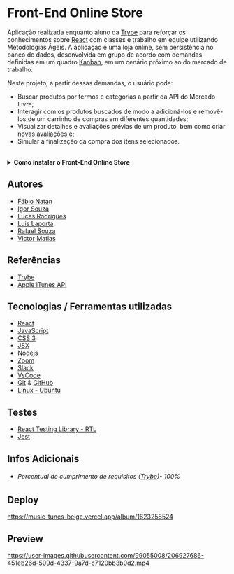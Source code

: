# Front-End Online Store

Aplicação realizada enquanto aluno da [Trybe](https://www.betrybe.com/) para reforçar os conhecimentos sobre [React](https://pt-br.reactjs.org/) com classes e trabalho em equipe utilizando Metodologias Ágeis.
A aplicação é uma loja online, sem persistência no banco de dados, desenvolvida em grupo de acordo com demandas definidas em um quadro [Kanban](https://www.totvs.com/blog/negocios/kanban/), em um cenário próximo ao do mercado de trabalho.

Neste projeto, a partir dessas demandas, o usuário pode:

- Buscar produtos por termos e categorias a partir da API do Mercado Livre;
- Interagir com os produtos buscados de modo a adicioná-los e removê-los de um carrinho de compras em diferentes quantidades;
- Visualizar detalhes e avaliações prévias de um produto, bem como criar novas avaliações e;
- Simular a finalização da compra dos itens selecionados. 

<br>

<details>
  <summary><strong>Como instalar o Front-End Online Store</strong></summary><br />

## Instalação 

<br>

- Clone o repositório `git@github.com:Rafael-Souza-97/frontend-online-store.git`:

```bash
git clone git@github.com:Rafael-Souza-97/frontend-online-store.git
```

<br>

- Entre na pasta do repositório que você acabou de clonar:

```bash
cd frontend-online-store
```

<br>

 - Instale as depëndencias, caso necessário, com `npm install`:

```bash
npm install
```

<hr>

### Scripts

 - Execute a aplicação com  com `npm start`:
  > Executará a aplicação em modo de desenvolvimento.
 
```bash
npm start
```

Abra [http://localhost:3000](http://localhost:3000) no seu navegador para visualiza-lo.

<hr>
<br>

</details>

## Autores

- [Fábio Natan](https://github.com/FabioNatan)
- [Igor Souza](https://github.com/IgorSouzadeOliveira)
- [Lucas Rodrigues](https://github.com/lucasrodrigges)
- [Luis Laporta](https://github.com/LuisLaporta?tab=following)
- [Rafael Souza](https://github.com/Rafael-Souza-97)
- [Victor Matias](https://github.com/victormatia)

## Referências

 - [Trybe](https://www.betrybe.com/)
 - [Apple iTunes API](https://developer.apple.com/library/archive/documentation/AudioVideo/Conceptual/iTuneSearchAPI/index.html)

## Tecnologias / Ferramentas utilizadas

- [React](https://pt-br.reactjs.org/)
- [JavaScript](https://www.javascript.com/)
- [CSS 3](https://www.w3.org/Style/CSS/Overview.en.html)
- [JSX](https://pt-br.reactjs.org/docs/introducing-jsx.html)
- [Nodejs](https://nodejs.org/en/)
- [Zoom](https://zoom.us/)
- [Slack](https://slack.com/intl/pt-br/)
- [VsCode](https://code.visualstudio.com/)
- [Git](https://git-scm.com/) & [GitHub](https://github.com/)
- [Linux - Ubuntu](https://ubuntu.com/)

## Testes

- [React Testing Library - RTL](https://testing-library.com/docs/react-testing-library/intro/)
- [Jest](https://jestjs.io/pt-BR/)

## Infos Adicionais

- ###### Percentual de cumprimento de requisitos ([Trybe](https://www.betrybe.com/))- 100%
<!--- - ###### Percentual de cumprimento de requisitos totais da ([Trybe](https://www.betrybe.com/))- 79% --->

## Deploy

https://music-tunes-beige.vercel.app/album/1623258524

## Preview

https://user-images.githubusercontent.com/99055008/206927686-451eb26d-509d-4337-9a7d-c7120bb3b0d2.mp4
